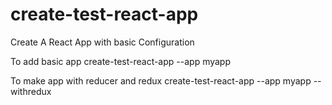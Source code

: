 # create-test-react-app
Create A React App with basic Configuration

To add basic app
	create-test-react-app --app myapp

To make app with reducer and redux
	create-test-react-app --app myapp --withredux

